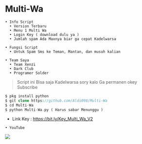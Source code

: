 # Multi-Wa
```
• Info Script
  • Version Terbaru
  • Menu 1 Multi Wa 
  • Login Key ( download dulu ya )
  • Jumlah spam Ada Maxnya biar ga cepat Kadelwarsa

• Fungsi Script
  • Untuk Spam Sms ke Teman, Mantan, dan musuh kalian

• Team Saya
  • Team Xenzi
  • Dark Club
  • Programer Solder
```
> Script ini Bisa saja Kadelwarsa sory kalo Ga permanen okey Subscribe

```php
$ pkg install python
$ git clone https://github.com/Aldi098/Multi-Wa
$ cd Multi-Wa
$ python Multi-Wa.py ( Harus sabar Menunggu )

```

- Link Key : https://bit.ly/Key_Multi_Wa_V2

```
• YouTube
```
[![](https://img.shields.io/static/v1?logo=youtube&label=subscribe&message=Xenzi%20Gan'z&color=green)](https://youtube.com/channel/UClgRSMeKAeAViJgjwue4dyw)

